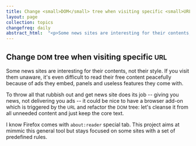 ```yaml
---
title: Change <small>DOM</small> tree when visiting specific <small>URL</small>
layout: page
collection: topics
changefreq: daily
abstract_html:  "<p>Some news sites are interesting for their contents, not their style. If you visit them unaware, it's even difficult to read their free content peacefully because of ads they embed, panels and useless features they come with.</p><p>To throw all that rubbish out it would be nice to refactor the <small>DOM</small> tree on the fly. This project aims at mimmic the more general Firefox <code>about:reader</code> tool but stays focused on some sites with a set of predefined rules.</p>"
---
```


## Change <small>DOM</small> tree when visiting specific <small>URL</small>

Some news sites are interesting for their contents, not their style. If you visit them unaware, it's even difficult to read their free content peacefully because of ads they embed, panels and useless features they come with.

To throw all that rubbish out and get news site does its job -- giving you news, not delivering you ads -- it could be nice to have a browser add-on which is triggered by the <small>URL</small> and refactor the <small>DOM</small> tree: let's cleanse it from all unneeded content and just keep the core text.

I know Firefox comes with `about:reader` special tab. This project aims at mimmic this general tool but stays focused on some sites with a set of predefined rules.
